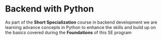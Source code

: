 # Backend with Python
As part of the __Short Specialization__ course in backend development we are learning advance concepts in Python to enhance the skills and build up on the basics covered during the __Foundations__ of this SE program
